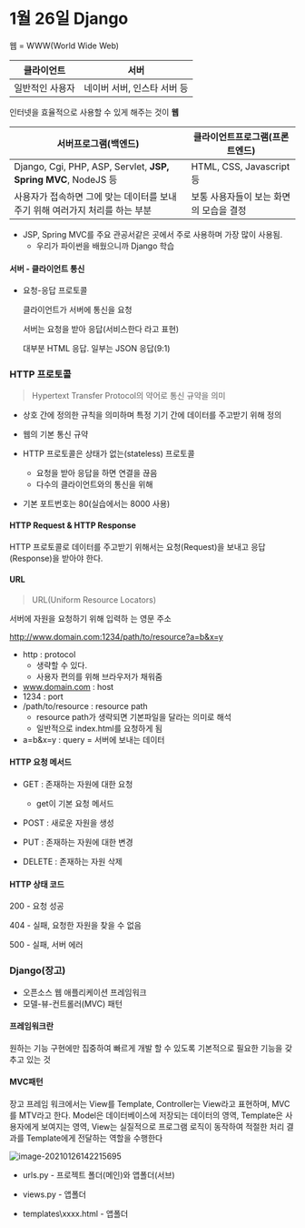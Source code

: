 # 1월 26일 Django

웹 = WWW(World Wide Web)

| 클라이언트      | 서버                        |
| --------------- | --------------------------- |
| 일반적인 사용자 | 네이버 서버, 인스타 서버 등 |



인터넷을 효율적으로 사용할 수 있게 해주는 것이 **웹**

| 서버프로그램(백엔드)                                         | 클라이언트프로그램(프론트엔드)          |
| ------------------------------------------------------------ | --------------------------------------- |
| Django, Cgi, PHP, ASP, Servlet, **JSP, Spring MVC**, NodeJS 등 | HTML, CSS, Javascript 등                |
| 사용자가 접속하면 그에 맞는 데이터를 보내주기 위해 여러가지 처리를 하는 부분 | 보통 사용자들이 보는 화면의 모습을 결정 |

- JSP, Spring MVC를 주요 관공서같은 곳에서 주로 사용하며 가장 많이 사용됨.
  - 우리가 파이썬을 배웠으니까 Django 학습



#### 서버 - 클라이언트 통신

- 요청-응답 프로토콜

  클라이언트가 서버에 통신을 요청

  서버는 요청을 받아 응답(서비스한다 라고 표현)

  대부분 HTML 응답. 일부는 JSON 응답(9:1)

  

### HTTP 프로토콜

> Hypertext Transfer Protocol의 약어로 통신 규약을 의미

- 상호 간에 정의한 규칙을 의미하며 특정 기기 간에 데이터를 주고받기 위해 정의
- 웹의 기본 통신 규약



- HTTP 프로토콜은 상태가 없는(stateless) 프로토콜
  - 요청을 받아 응답을 하면 연결을 끊음
  - 다수의 클라이언트와의 통신을 위해

- 기본 포트번호는 80(실습에서는 8000 사용)



####  HTTP Request & HTTP Response

HTTP 프로토콜로 데이터를 주고받기 위해서는 요청(Request)을 보내고 응답(Response)을 받아야 한다.



#### URL

> URL(Uniform Resource Locators)

서버에 자원을 요청하기 위해 입력하 는 영문 주소

http://www.domain.com:1234/path/to/resource?a=b&x=y

- http : protocol
  - 생략할 수 있다.
  - 사용자 편의를 위해 브라우저가 채워줌
- www.domain.com : host
- 1234 : port
- /path/to/resource : resource path
  - resource path가 생략되면 기본파일을 달라는 의미로 해석
  - 일반적으로 index.html를 요청하게 됨
- a=b&x=y : query = 서버에 보내는 데이터



#### HTTP 요청 메서드

- GET : 존재하는 자원에 대한 요청
  - get이 기본 요청 메서드
- POST : 새로운 자원을 생성

- PUT : 존재하는 자원에 대한 변경
- DELETE : 존재하는 자원 삭제



#### HTTP 상태 코드

200 - 요청 성공

404 - 실패, 요청한 자원을 찾을 수 없음

500 - 실패, 서버 에러



### Django(장고)

- 오픈소스 웹 애플리케이션 프레임워크
- 모델-뷰-컨트롤러(MVC) 패턴



#### 프레임워크란

원하는 기능 구현에만 집중하여 빠르게 개발 할 수 있도록 기본적으로 필요한 기능을 갖추고 있는 것



#### MVC패턴

장고 프레임 워크에서는 View를 Template, Controller는 View라고 표현하며, MVC를 MTV라고 한다. Model은 데이터베이스에 저장되는 데이터의 영역, Template은 사용자에게 보여지는 영역, View는 실질적으로 프로그램 로직이 동작하여 적절한 처리 결과를 Template에게 전달하는 역할을 수행한다

![image-20210126142215695](C:\Users\dwinf\AppData\Roaming\Typora\typora-user-images\image-20210126142215695.png)

- urls.py - 프로젝트 폴더(메인)와 앱폴더(서브)

- views.py - 앱폴더

- templates\xxxx.html - 앱폴더